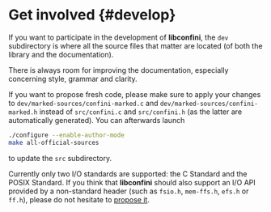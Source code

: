 Get involved {#develop}
=======================

If you want to participate in the development of **libconfini**, the `dev`
subdirectory is where all the source files that matter are located (of both the
library and the documentation).

There is always room for improving the documentation, especially concerning
style, grammar and clarity.

If you want to propose fresh code, please make sure to apply your changes to
`dev/marked-sources/confini-marked.c` and `dev/marked-sources/confini-marked.h`
instead of `src/confini.c` and `src/confini.h` (as the latter are automatically
generated). You can afterwards launch

```````````````````````````````` sh
./configure --enable-author-mode
make all-official-sources
````````````````````````````````

to update the `src` subdirectory.

Currently only two I/O standards are supported: the C Standard and the POSIX
Standard. If you think that **libconfini** should also support an I/O API
provided by a non-standard header (such as `fsio.h`, `mem-ffs.h`, `efs.h` or
`ff.h`), please do not hesitate to [propose it][1].


  [1]: https://github.com/madmurphy/libconfini/issues

